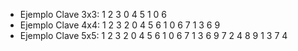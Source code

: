 - Ejemplo Clave 3x3: 1  2  3  0  4  5  1  0  6
- Ejemplo Clave 4x4: 1  2  3  2  0  4  5  6  1  0  6  7  1  3  6  9
- Ejemplo Clave 5x5: 1  2  3  2  0  4  5  6  1  0  6  7  1  3  6  9  7  2  4  8  9  1  3  7  4